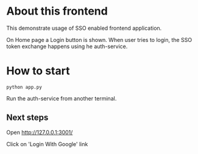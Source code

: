 # About this frontend

This demonstrate usage of SSO enabled frontend application. 

On Home page a Login button is shown. 
When user tries to login, the SSO token exchange happens using he auth-service. 

# How to start
```
python app.py
```

Run the auth-service from another terminal. 

## Next steps

Open http://127.0.0.1:3001/

Click on 'Login With Google' link


